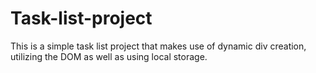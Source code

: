 # Task-list-project
This is a simple task list project that makes use of dynamic div creation, utilizing the DOM as well as using local storage. 
